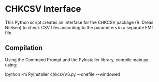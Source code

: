 # CHKCSV Interface
This Python script creates an interface for the CHKCSV package (R. Dreas Nielsen) to check CSV files according to the parameters in a separate FMT file.

## Compilation
Using the Command Prompt and the PyInstaller library, compile main.py using:

!python -m PyInstaller chkcsvV6.py --onefile --windowed

